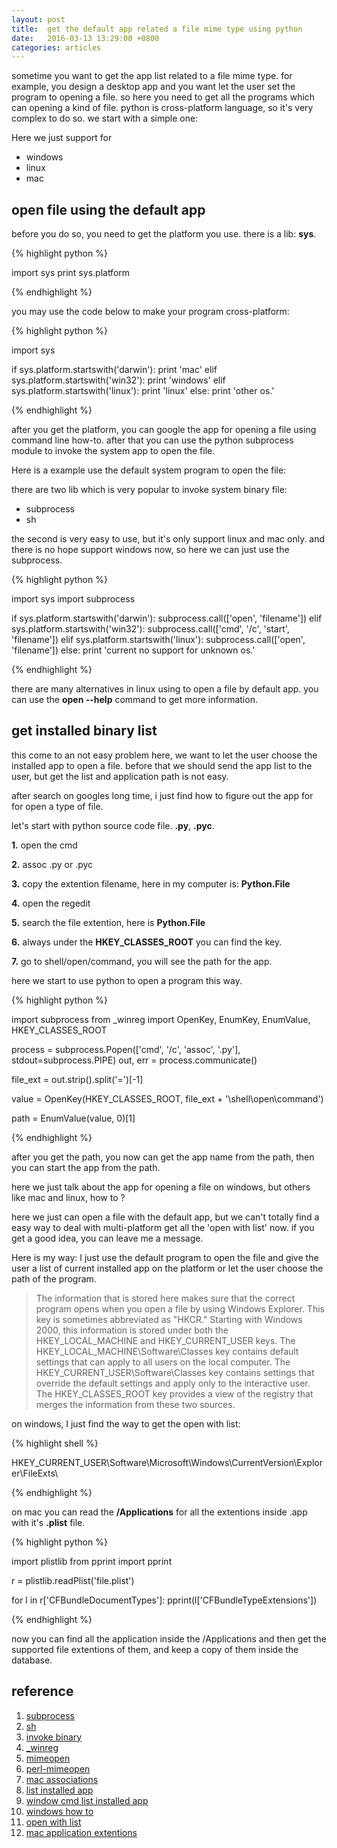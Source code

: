 ```yaml
---
layout: post
title:  get the default app related a file mime type using python
date:   2016-03-13 13:29:00 +0800
categories: articles
---
```


sometime you want to get the app list related to a file mime type.
for example, you design a desktop app and you want let the user set the
program to opening a file. so here you need to get all the programs which
can opening a kind of file. python is cross-platform language, so it's
very complex to do so. we start with a simple one:

Here we just support for

- windows
- linux
- mac

## open file using the default app

before you do so, you need to get the platform you use. there is a lib: **sys**.

{% highlight python %}

import sys
print sys.platform

{% endhighlight %}

you may use the code below to make your program cross-platform:

{% highlight python %}

import sys

if sys.platform.startswith('darwin'):
    print 'mac'
elif sys.platform.startswith('win32'):
    print 'windows'
elif sys.platform.startswith('linux'):
    print 'linux'
else:
    print 'other os.'

{% endhighlight %}

after you get the platform, you can google the app for opening a file using
command line how-to. after that you can use the python subprocess module to
invoke the system app to open the file.

Here is a example use the default system program to open the file:

there are two lib which is very popular to invoke system binary file:

- subprocess
- sh

the second is very easy to use, but it's only support linux and mac only. and
there is no hope support windows now, so here we can just use the subprocess.

{% highlight python %}

import sys
import subprocess

if sys.platform.startswith('darwin'):
    subprocess.call(['open', 'filename'])
elif sys.platform.startswith('win32'):
    subprocess.call(['cmd', '/c', 'start', 'filename'])
elif sys.platform.startswith('linux'):
    subprocess.call(['open', 'filename'])
else:
    print 'current no support for unknown os.'

{% endhighlight %}

there are many alternatives in linux using to open a file by default app.
you can use the **open --help** command to get more information.

## get installed binary list

this come to an not easy problem here, we want to let the user choose the
installed app to open a file. before that we should send the app list to the
user, but get the list and application path is not easy.

after search on googles long time, i just find how to figure out the app for
for open a type of file.

let's start with python source code file. **.py**, **.pyc**.

**1.** open the cmd

**2.** assoc .py or .pyc

**3.** copy the extention filename, here in my computer is: **Python.File**

**4.** open the regedit

**5.** search the file extention, here is **Python.File**

**6.** always under the **HKEY_CLASSES_ROOT** you can find the key.

**7.** go to shell/open/command, you will see the path for the app.

here we start to use python to open a program this way.

{% highlight python %}

import subprocess
from _winreg import OpenKey, EnumKey, EnumValue, HKEY_CLASSES_ROOT

process = subprocess.Popen(['cmd', '/c', 'assoc', '.py'],
                        stdout=subprocess.PIPE)
out, err = process.communicate()

file_ext = out.strip().split('=')[-1]

value = OpenKey(HKEY_CLASSES_ROOT, file_ext + '\shell\open\command')

path = EnumValue(value, 0)[1]

{% endhighlight %}

after you get the path, you now can get the app name from the path, then you
can start the app from the path.

here we just talk about the app for opening a file on windows, but others like
mac and linux, how to ?

here we just can open a file with the default app, but we can't totally find a
easy way to deal with multi-platform get all the 'open with list' now. if you
get a good idea, you can leave me a message.

Here is my way: I just use the default program to open the file and give the
user a list of current installed app on the platform or let the user choose
the path of the program.

> The information that is stored here makes sure that the correct program opens when you open a file by using Windows Explorer. This key is sometimes abbreviated as "HKCR." Starting with Windows 2000, this information is stored under both the HKEY_LOCAL_MACHINE and HKEY_CURRENT_USER keys. The HKEY_LOCAL_MACHINE\Software\Classes key contains default settings that can apply to all users on the local computer. The HKEY_CURRENT_USER\Software\Classes key contains settings that override the default settings and apply only to the interactive user. The HKEY_CLASSES_ROOT key provides a view of the registry that merges the information from these two sources.

on windows, I just find the way to get the open with list:

{% highlight shell %}

HKEY_CURRENT_USER\Software\Microsoft\Windows\CurrentVersion\Explorer\FileExts\

{% endhighlight %}

on mac you can read the **/Applications** for all the extentions inside .app
with it's **.plist** file.

{% highlight python %}

import plistlib
from pprint import pprint

r = plistlib.readPlist('file.plist')

for l in r['CFBundleDocumentTypes']:
    pprint(l['CFBundleTypeExtensions'])

{% endhighlight %}

now you can find all the application inside the /Applications and then get the
supported file extentions of them, and keep a copy of them inside the database.


## reference

1. [subprocess](https://docs.python.org/2/library/subprocess.html)
2. [sh](https://amoffat.github.io/sh/)
3. [invoke binary](http://stackoverflow.com/questions/434597/open-document-with-default-application-in-python)
4. [\_winreg](https://docs.python.org/2/library/_winreg.html)
5. [mimeopen](http://superuser.com/questions/572011/how-do-i-set-up-preferred-applications-in-nautilus-by-file-extension-rather-tha/573488#573488)
6. [perl-mimeopen](http://cpansearch.perl.org/src/PARDUS/File-MimeInfo-0.15/mimeopen)
7. [mac associations](http://apple.stackexchange.com/questions/64124/how-can-i-modify-the-list-of-applications-under-open-with)
8. [list installed app](http://www.howtogeek.com/165293/how-to-get-a-list-of-software-installed-on-your-pc-with-a-single-command/)
9. [window cmd list installed app](http://helpdeskgeek.com/how-to/generate-a-list-of-installed-programs-in-windows/)
10. [windows how to](http://superuser.com/questions/447277/list-all-installed-software-on-pc)
11. [open with list](http://stackoverflow.com/questions/3924753/where-does-windows-store-its-open-with-settings)
12. [mac application extentions](http://mac-how-to.wonderhowto.com/how-to/remove-duplicates-customize-open-with-menu-mac-os-x-0157100/)
